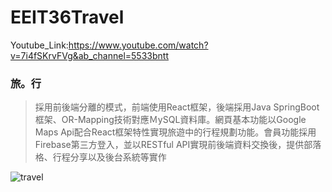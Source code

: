 # EEIT36Travel

Youtube_Link:https://www.youtube.com/watch?v=7i4fSKrvFVg&ab_channel=5533bntt

### 旅。行
> 採用前後端分離的模式，前端使用React框架，後端採用Java SpringBoot框架、OR-Mapping技術對應ＭySQL資料庫。網頁基本功能以Google Maps Api配合React框架特性實現旅遊中的行程規劃功能。會員功能採用Firebase第三方登入，並以RESTful API實現前後端資料交換後，提供部落格、行程分享以及後台系統等實作


![travel](https://user-images.githubusercontent.com/91510662/162559439-70dd9b98-1d91-4c30-abc7-b194008365c3.jpg)


